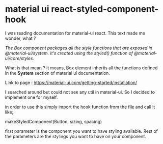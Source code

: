 # material ui react-styled-component-hook

I was reading documentation for material-ui react. This text made me wonder, what ?

_The Box component packages all the style functions that are exposed in @material-ui/system. It's created using the styled() function of @material-ui/core/styles._

What is that mean ? It means, Box element inherits all the functions defined in the **System** section of material ui documentation.

Link to page : https://material-ui.com/getting-started/installation/

I searched around but could not see any util in material-ui. So I decided to implement one for myself.

in order to use this simply import the hook function from the file and call it like;

makeStyledComponent(Button, sizing, spacing)

first parameter is the component you want to have styling available. Rest of the parameters are the stylings you want to have on your component.
